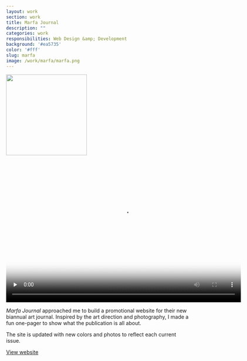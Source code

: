 ```yaml
---
layout: work
section: work
title: Marfa Journal
description: ""
categories: work
responsibilities: Web Design &amp; Development
background: '#ea5735'
color: '#fff'
slug: marfa
image: /work/marfa/marfa.png
---
```


<div class="IntroImg">
  <img src="{{ site.root }}/work/marfa/aerobics.gif" style="width: 220px" />
</div>

<div>
  <video id="marfa" class="browser_img" title="Marfa Journal"
    preload="none" width="640" height="400" poster="{{ site.root }}{{ page.image }}" data-setup="{}">
    <source src="{{ site.root }}/work/marfa/marfa.mp4" type='video/mp4'>
    <source src="{{ site.root }}/work/marfa/marfa.webm" type='video/webm'>
  </video>
</div>

<em>Marfa Journal</em> approached me to build a promotional website for their new biannual art journal. Inspired by the art direction and photography, I made a fun one-pager to show what the publication is all about.

The site is updated with new colors and photos to reflect each current issue.

<a href="http://marfajournal.com" class="button" rel="external">View website</a>

